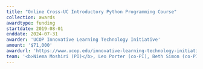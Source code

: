 ```yaml
---
title: "Online Cross-UC Introductory Python Programming Course"
collection: awards
awardtype: funding
startdate: 2019-08-01
enddate: 2024-07-31
awarder: 'UCOP Innovative Learning Technology Initiative'
amount: '$71,000'
awardurl: 'https://www.ucop.edu/innovative-learning-technology-initiative/'
team: '<b>Niema Moshiri (PI)</b>, Leo Porter (co-PI), Beth Simon (co-PI)</b>'
---
```


